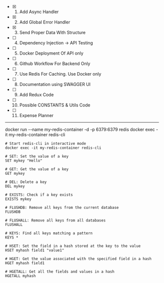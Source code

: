 - [x] 1. Add Async Handler
- [x] 2. Add Global Error Handler
- [x] 3. Send Proper Data With Structure
- [ ] 4. Dependency Injection -> API Testing
- [ ] 5. Docker Deployment Of API only
- [ ] 6. Github Workflow For Backend Only
- [ ] 7. Use Redis For Caching. Use Docker only
- [ ] 8. Documentation using SWAGGER UI
- [ ] 9. Add Redux Code
- [ ] 10. Possible CONSTANTS & Utils Code
- [ ] 11. Expense Planner


----
docker run --name my-redis-container -d -p 6379:6379 redis
docker exec -it my-redis-container redis-cli

```redis
# Start redis-cli in interactive mode
docker exec -it my-redis-container redis-cli

# SET: Set the value of a key
SET mykey "Hello"

# GET: Get the value of a key
GET mykey

# DEL: Delete a key
DEL mykey

# EXISTS: Check if a key exists
EXISTS mykey

# FLUSHDB: Remove all keys from the current database
FLUSHDB

# FLUSHALL: Remove all keys from all databases
FLUSHALL

# KEYS: Find all keys matching a pattern
KEYS *

# HSET: Set the field in a hash stored at the key to the value
HSET myhash field1 "value1"

# HGET: Get the value associated with the specified field in a hash
HGET myhash field1

# HGETALL: Get all the fields and values in a hash
HGETALL myhash


```

